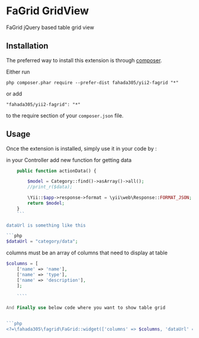 FaGrid GridView
===============
FaGrid jQuery based table grid view

Installation
------------

The preferred way to install this extension is through [composer](http://getcomposer.org/download/).

Either run

```
php composer.phar require --prefer-dist fahada305/yii2-fagrid "*"
```

or add

```
"fahada305/yii2-fagrid": "*"
```

to the require section of your `composer.json` file.


Usage
-----

Once the extension is installed, simply use it in your code by  :

in your Controller add new function for getting data 

```php 
	public function actionData() {

		$model = Category::find()->asArray()->all();
		//print_r($data);

		\Yii::$app->response->format = \yii\web\Response::FORMAT_JSON;
		return $model;
	}
	```
	
dataUrl is something like this

```php 
$dataUrl = "category/data";

```

columns must be an array of columns that need to display at table 

```php
$columns = [
	['name' => 'name'],
	['name' => 'type'],
	['name' => 'description'],
	];
	
	````
	
And Finally use below code where you want to show table grid


```php
<?=\fahada305\fagrid\FaGrid::widget(['columns' => $columns, 'dataUrl' => $dataUrl]);?>```